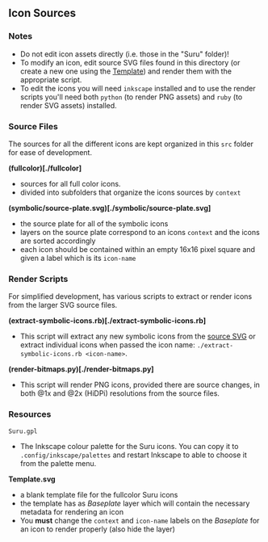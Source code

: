 ## Icon Sources

### Notes
- Do not edit icon assets directly (i.e. those in the "Suru" folder)! 
- To modify an icon, edit source SVG files found in this directory (or create a new one using the [Template](Template.svg)) and render them with the appropriate script.
- To edit the icons you will need `inkscape` installed and to use the render scripts you'll need both `python` (to render PNG assets) and `ruby` (to render SVG assets) installed.

### Source Files

The sources for all the different icons are kept organized in this `src` folder for ease of development.

**(fullcolor)[./fullcolor]**
 - sources for all full color icons.
 - divided into subfolders that organize the icons sources by `context`

**(symbolic/source-plate.svg)[./symbolic/source-plate.svg]**
 - the source plate for all of the symbolic icons
 - layers on the source plate correspond to an icons `context` and the icons are sorted accordingly
 - each icon should be contained within an empty 16x16 pixel square and given a label which is its `icon-name`

### Render Scripts

For simplified development, has various scripts to extract or render icons from the larger SVG source files.

**(extract-symbolic-icons.rb)[./extract-symbolic-icons.rb]**
 - This script will extract any new symbolic icons from the [source SVG](./symbolic/source-plate.svg) or extract individual icons when passed the icon name: `./extract-symbolic-icons.rb <icon-name>`. 

**(render-bitmaps.py)[./render-bitmaps.py]**
- This script will render PNG icons, provided there are source changes, in both @1x and @2x (HiDPi) resolutions from the source files. 

### Resources

`Suru.gpl`
- The Inkscape colour palette for the Suru icons. You can copy it to `.config/inkscape/palettes` and restart Inkscape to able to choose it from the palette menu.

**Template.svg**
 - a blank template file for the fullcolor Suru icons
 - the template has as _Baseplate_ layer which will contain the necessary metadata for rendering an icon
 - You **must** change the `context` and `icon-name` labels on the _Baseplate_ for an icon to render properly (also hide the layer)